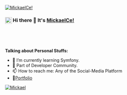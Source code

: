 [![MickaelCe!](./assets/GitHubHeader.png)](https://github.com/MickaelCe/MickaelCe/blob/main/banniere.png)

### Hi there 👋 It's [MickaelCe!](https://mickaelc.promo-66.codeur.online/mickaelc/)<a href="https://www.linkedin.com/in/mickaelcecen/"><img align="left" alt="Saket Prag" width="22px" src="https://cdn.jsdelivr.net/npm/simple-icons@v3/icons/linkedin.svg" /></a>

<br/>
<br />
<br />


**Talking about Personal Stuffs:**

- 🌱 I’m currently learning Symfony.
- 👯 Part of Developer Community.
- 📫 How to reach me: Any of the Social-Media Platform 
- 📝[Portfolio](https://mickaelc.promo-66.codeur.online/mickaelc/)


[![Mickael](https://github-readme-stats.vercel.app/api/top-langs/?username=MickaelCe)](https://github.com/MickaelCe/github-readme-stats)
